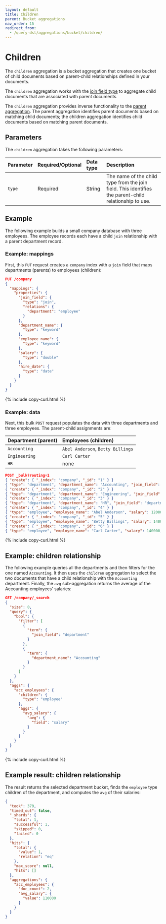 ```yaml
---
layout: default
title: Children
parent: Bucket aggregations
nav_order: 15
redirect_from:
  - /query-dsl/aggregations/bucket/children/
---
```


# Children

The `children` aggregation is a bucket aggregation that creates one bucket of child documents based on parent-child relationships defined in your documents. 

The `children` aggregation works with the [join field type]({{site.url}}{{site.baseurl}}/field-types/supported-field-types/join/) to aggregate child documents that are associated with parent documents.

The `children` aggregation provides inverse functionality to the [parent aggregation]({{site.url}}{{site.baseurl}}/aggregations/bucket/parent/). The parent aggregation identifies parent documents based on matching child documents; the children aggregation identifies child documents based on matching parent documents.


## Parameters

The `children` aggregation takes the following parameters:

| Parameter             | Required/Optional | Data type       | Description |
| :--                   | :--               | :--             | :--         |
| `type`                | Required          | String          | The name of the child type from the join field. This identifies the parent-child relationship to use. |


## Example

The following example builds a small company database with three employees. The employee records each have a child `join` relationship with a parent department record.

### Example: mappings

First, this `PUT` request creates a `company` index with a `join` field that maps departments (parents) to employees (children):

```json
PUT /company
{
  "mappings": {
    "properties": {
      "join_field": {
        "type": "join",
        "relations": {
          "department": "employee"
        }
      },
      "department_name": {
        "type": "keyword"
      },
      "employee_name": {
        "type": "keyword"
      },
      "salary": {
        "type": "double"
      },
      "hire_date": {
        "type": "date"
      }
    }
  }
}
```
{% include copy-curl.html %}

### Example: data

Next, this bulk `POST` request populates the data with three departments and three employees. The parent-child assignments are:

| Department (parent) | Employees (children) |
| :-- | :-- |
| `Accounting` | `Abel Anderson`, `Betty Billings` |
| `Engineering` | `Carl Carter` |
| `HR` | none |

```json
POST _bulk?routing=1
{ "create": { "_index": "company", "_id": "1" } }
{ "type": "department", "department_name": "Accounting", "join_field": "department" }
{ "create": { "_index": "company", "_id": "2" } }
{ "type": "department", "department_name": "Engineering", "join_field": "department" }
{ "create": { "_index": "company", "_id": "3" } }
{ "type": "department", "department_name": "HR", "join_field": "department" }
{ "create": { "_index": "company", "_id": "4" } }
{ "type": "employee", "employee_name": "Abel Anderson", "salary": 120000, "hire_date": "2024-04-04", "join_field": { "name": "employee",  "parent": "1" } }
{ "create": { "_index": "company", "_id": "5" } }
{ "type": "employee", "employee_name": "Betty Billings", "salary": 140000, "hire_date": "2023-05-05", "join_field": { "name": "employee",  "parent": "1" } }
{ "create": { "_index": "company", "_id": "6" } }
{ "type": "employee", "employee_name": "Carl Carter", "salary": 140000, "hire_date": "2020-06-06",  "join_field": { "name": "employee",  "parent": "2" } }
```
{% include copy-curl.html %}

## Example: children relationship

The following example queries all the departments and then filters for the one named `Accounting`. It then uses the `children` aggregation to select the two documents that have a child relationship with the `Accounting` department. Finally, the `avg` sub-aggregation returns the average of the Accounting employees' salaries:

```json
GET /company/_search
{
  "size": 0,
  "query": {
    "bool": {
      "filter": [
        {
          "term": {
            "join_field": "department"
          }
        },
        {
          "term": {
            "department_name": "Accounting"
          }
        }
      ]
    }
  },
  "aggs": {
    "acc_employees": {
      "children": {
        "type": "employee"
      },
      "aggs": {
        "avg_salary": {
          "avg": {
            "field": "salary"
          }
        }
      }
    }
  }
}
```
{% include copy-curl.html %}


## Example result: children relationship

The result returns the selected department bucket, finds the `employee` type children of the department, and computes the `avg` of their salaries:

```json
{
  "took": 379,
  "timed_out": false,
  "_shards": {
    "total": 1,
    "successful": 1,
    "skipped": 0,
    "failed": 0
  },
  "hits": {
    "total": {
      "value": 1,
      "relation": "eq"
    },
    "max_score": null,
    "hits": []
  },
  "aggregations": {
    "acc_employees": {
      "doc_count": 2,
      "avg_salary": {
        "value": 110000
      }
    }
  }
}
```